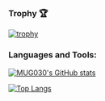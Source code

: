 ### Trophy 🏆

[![trophy](https://github-profile-trophy.vercel.app/?username=MUG030)](https://github.com/ryo-ma/github-profile-trophy)

### Languages and Tools:

[![MUG030's GitHub stats](https://github-readme-stats.vercel.app/api?username=MUG030&theme=vue-dark&show_icons=true)](https://github.com/MUG030/github-readme-stats)

[![Top Langs](https://github-readme-stats.vercel.app/api/top-langs/?username=MUG030&theme=vue-dark&show_icons=true&layout=compact)](https://github.com/MUG030/github-readme-stats)

<!--
**MUG030/MUG030** is a ✨ _special_ ✨ repository because its `README.md` (this file) appears on your GitHub profile.


Here are some ideas to get you started:

- 🔭 I’m currently working on ...
- 🌱 I’m currently learning ...
- 👯 I’m looking to collaborate on ...
- 🤔 I’m looking for help with ...
- 💬 Ask me about ...
- 📫 How to reach me: ...
- 😄 Pronouns: ...
- ⚡ Fun fact: ...
-->

